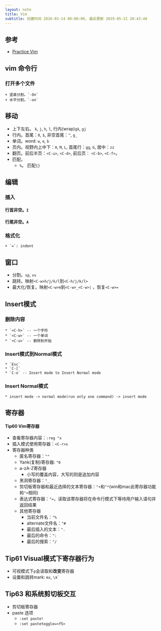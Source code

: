```yaml
---
layout: note
title: Vim
subtitle: 创建时间 2016-03-14 00:00:00, 最后更新 2019-05-21 20:43:48
---
```


## 参考
* [Practice Vim](https://book.douban.com/subject/10599776/)

## vim 命令行

### 打开多个文件
    + 竖直分割。`-On`
    + 水平分割。`-on`

## 移动
* 上下左右。 `k`, `j`, `h`, `l`, 行内(wrap)`gk`, `gj`
* 行内。首尾：`0`, `$`, 非空首尾：`^`, `g_`
* 单词。word: `w`, `e`, `b`
* 页内。视野内上中下：`H`, `M`, `L`, 首尾行：`gg`, `G`, 居中：`zz`
* 翻页。前后半页：`<C-u>`, `<C-d>`, 前后页： `<C-b>`, `<C-f>`。
* 匹配。
    * `%`。 匹配`{}`

## 编辑

### 插入

#### 行首非空。`I`
#### 行尾非空。`A`

### 格式化
    + `=`: indent

## 窗口
* 分割。`sp`, `vs`
* 跳转。映射`<C-w>h/j/k/l`到`<C-h/j/k/l>`
* 最大化/恢复。映射`<C-w>m`到`<C-w>_<C-w>|` ，恢复`<C-w>=`

## Insert模式
### 删除内容
    * `<C-h>` -- 一个字符
    * `<C-w>` -- 一个单词
    * `<C-u>` -- 删除到开始
### Insert模式到Normal模式
    * `Esc`
    * `C-[`
    * `C-o` -- Insert mode to Insert Normal mode
### Insert Normal模式
    * insert mode -> normal mode(run only one command) -> insert mode


## 寄存器
#### Tip60 Vim寄存器
* 查看寄存器内容：`:reg "x`
* 插入模式使用寄存器：`<C-r>x`
* 寄存器种类
    * 匿名寄存器：`""`
    * Yank(复制)寄存器: `"0`
    * a-zA-Z寄存器
        * 小写的覆盖内容，大写的则是追加内容
    * 黑洞寄存器：`"_`
    * 剪切板寄存器和最近选择的文本寄存器：`"+`和`"*`(win和mac此寄存器功能和`"+`相同)
    * 表达式寄存器：`"=`，读取该寄存器将在命令行模式下等待用户输入语句并返回结果
    * 其他寄存器
        * 当前文件名：`"%`
        * alternate文件名：`"#`
        * 最后插入的文本：`".`
        * 最后的命令：`":`
        * 最后的搜索：`"/`

## Tip61 Visual模式下寄存器行为
* 可视模式下`p`会读取和**改变**寄存器
* 设置和跳转mark: `mx`, `\`x`

## Tip63 和系统剪切板交互
* 剪切板寄存器
* paste 选项
    * `:set paste!`
    * `:set pastetoggle=<f5>`
